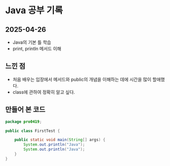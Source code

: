 # Java 공부 기록

## 2025-04-26

- Java의 기본 틀 학습
- print, println 메서드 이해

## 느낀 점

- 처음 배우는 입장에서 메서드와 public의 개념을 이해하는 데에 시간을 많이 할애했다.
- class에 관하여 정확히 알고 싶다.

## 만들어 본 코드

```java
package pro0419;

public class FirstTest {

    public static void main(String[] args) {
        System.out.println("Java");
        System.out.println("Java");
    }
}
```
